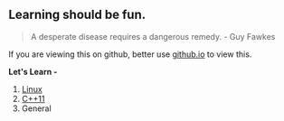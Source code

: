 ## Learning should be fun.
> A desperate disease requires a dangerous remedy.  - Guy Fawkes  

If you are viewing this on github, better use [github.io](https://badola.github.io/blog/) to view this.  

**Let's Learn -**
1. [Linux](/linux/index.md)
1. [C++11](/cpp/index.md)
1. General
